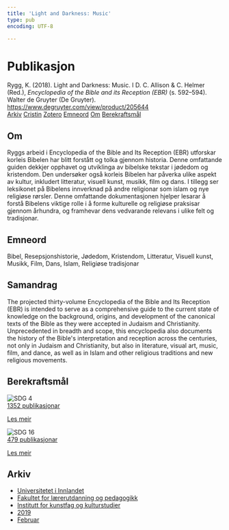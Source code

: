 ```yaml
---
title: 'Light and Darkness: Music'
type: pub
encoding: UTF-8

---
```

<h1>Publikasjon</h1>
<article id="csl-bib-container-PHZSW35T" class="csl-bib-container">
  <div class="csl-bib-body"> <div class="csl-entry">Rygg, K. (2018). Light and Darkness: Music. I D. C. Allison &#38; C. Helmer (Red.), <i>Encyclopedia of the Bible and its Reception (EBR)</i> (s. 592–594). Walter de Gruyter (De Gruyter). <a href="https://www.degruyter.com/view/product/205644">https://www.degruyter.com/view/product/205644</a></div> </div>
  <div class="csl-bib-buttons">
    <a href="#taxonomy-article-PHZSW35T" alt="archive" class="csl-bib-button">Arkiv</a>
    <a href="https://app.cristin.no/results/show.jsf?id=1676481" alt="Cristin" class="csl-bib-button">Cristin</a>
    <a href="http://zotero.org/groups/5881554/items/PHZSW35T" alt="Zotero" class="csl-bib-button">Zotero</a>
    <a href="#keywords-article-PHZSW35T" alt="keywords" class="csl-bib-button">Emneord</a>
    <a href="#about-article-PHZSW35T" alt="about_pub" class="csl-bib-button">Om</a>
    <a href="#sdg-article-PHZSW35T" alt="sdg" class="csl-bib-button">Berekraftsmål</a>
  </div>
  <div id="csl-bib-meta-container-PHZSW35T"></div>
</article>
<div id="csl-bib-meta-PHZSW35T" class="csl-bib-meta">
  <article id="about-article-PHZSW35T" class="about_pub-article">
    <h1>Om</h1>
    Ryggs arbeid i Encyclopedia of the Bible and Its Reception (EBR) utforskar korleis Bibelen har blitt forstått og tolka gjennom historia. Denne omfattande guiden dekkjer opphavet og utviklinga av bibelske tekstar i jødedom og kristendom. Den undersøker også korleis Bibelen har påverka ulike aspekt av kultur, inkludert litteratur, visuell kunst, musikk, film og dans. I tillegg ser leksikonet på Bibelens innverknad på andre religionar som islam og nye religiøse rørsler. Denne omfattande dokumentasjonen hjelper lesarar å forstå Bibelens viktige rolle i å forme kulturelle og religiøse praksisar gjennom århundra, og framhevar dens vedvarande relevans i ulike felt og tradisjonar.
  </article>
  <article id="keywords-article-PHZSW35T" class="keywords-article">
    <h1>Emneord</h1>
    Bibel, Resepsjonshistorie, Jødedom, Kristendom, Litteratur, Visuell kunst, Musikk, Film, Dans, Islam, Religiøse tradisjonar
  </article>
  <article id="abstract-article-PHZSW35T" class="abstract-article">
    <h1>Samandrag</h1>
    The projected thirty-volume Encyclopedia of the Bible and Its Reception (EBR) is intended to serve as a comprehensive guide to the current state of knowledge on the background, origins, and development of the canonical texts of the Bible as they were accepted in Judaism and Christianity. Unprecedented in breadth and scope, this encyclopedia also documents the history of the Bible's interpretation and reception across the centuries, not only in Judaism and Christianity, but also in literature, visual art, music, film, and dance, as well as in Islam and other religious traditions and new religious movements.
  </article>
  <article id="sdg-article-PHZSW35T" class="sdg-article">
    <h1>Berekraftsmål</h1>
    <div class="sdg-container"><div id="sdg4" class="sdg">
        <img src="{{< params subfolder >}}images/sdg/sdg04_nn.png" class="image" alt="SDG 4">
        <div class="sdg-overlay">
          <a href="{{< params subfolder >}}nn/archive/?sdg=4#archive" class="sdg-publication-count"><span>1352</span> publikasjonar</a>
          <p><a href="https://fn.no/om-fn/fns-baerekraftsmaal/god-utdanning?lang=nno-NO" class="sdg-read-more">Les meir</a></p>
        </div>
      </div> <div id="sdg16" class="sdg">
        <img src="{{< params subfolder >}}images/sdg/sdg16_nn.png" class="image" alt="SDG 16">
        <div class="sdg-overlay">
          <a href="{{< params subfolder >}}nn/archive/?sdg=16#archive" class="sdg-publication-count"><span>479</span> publikasjonar</a>
          <p><a href="https://fn.no/om-fn/fns-baerekraftsmaal/fred-rettferdighet-og-velfungerende-institusjoner?lang=nno-NO" class="sdg-read-more">Les meir</a></p>
        </div>
      </div></div>
  </article>
  <article id="taxonomy-article-PHZSW35T" class="taxonomy-article">
    <h1>Arkiv</h1>
    <ul>
      <li><a href="{{< params subfolder >}}nn/archive/?key=3DCRN523">Universitetet i Innlandet</a></li>
      <li><a href="{{< params subfolder >}}nn/archive/?key=WYNZA47F">Fakultet for lærerutdanning og pedagogikk</a></li>
      <li><a href="{{< params subfolder >}}nn/archive/?key=VBB2T4VJ">Institutt for kunstfag og kulturstudier</a></li>
      <li><a href="{{< params subfolder >}}nn/archive/?key=N3YI5B9V">2019</a></li>
      <li><a href="{{< params subfolder >}}nn/archive/?key=QQFQH98R">Februar</a></li>
    </ul>
  </article>
</div>
